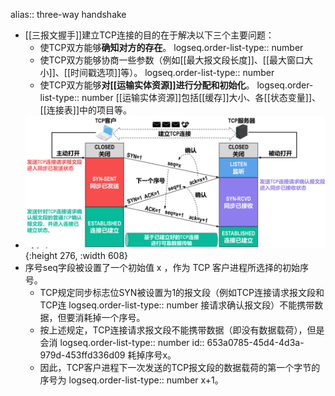 alias:: three-way handshake

- [[三报文握手]]建立TCP连接的目的在于解决以下三个主要问题：
	- 使TCP双方能够**确知对方的存在**。
	  logseq.order-list-type:: number
	- 使TCP双方能够协商一些参数（例如[[最大报文段长度]]、[[最大窗口大小]]、[[时间戳选项]]等）。
	  logseq.order-list-type:: number
	- 使TCP双方能够**对[[运输实体资源]]进行分配和初始化**。
	  logseq.order-list-type:: number
	  [[运输实体资源]]包括[[缓存]]大小、各[[状态变量]]、[[连接表]]中的项目等。
- ![image.png](../assets/image_1698299242840_0.png){:height 276, :width 608}
- 序号seq字段被设置了一个初始值 x ，作为 TCP 客户进程所选择的初始序号。
	- TCP规定同步标志位SYN被设置为1的报文段（例如TCP连接请求报文段和TCP连
	  logseq.order-list-type:: number
	  接请求确认报文段）不能携带数据，但要消耗掉一个序号。
	- 按上述规定，TCP连接请求报文段不能携带数据（即没有数据载荷），但是会消
	  logseq.order-list-type:: number
	  id:: 653a0785-45d4-4d3a-979d-453ffd336d09
	  耗掉序号x。
	- 因此，TCP客户进程下一次发送的TCP报文段的数据载荷的第一个字节的序号为
	  logseq.order-list-type:: number
	  x+1。